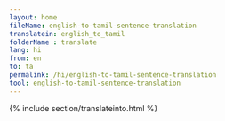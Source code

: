 ```yaml
---
layout: home
fileName: english-to-tamil-sentence-translation
translatein: english_to_tamil
folderName : translate
lang: hi
from: en
to: ta
permalink: /hi/english-to-tamil-sentence-translation
tool: english-to-tamil-sentence-translation
---
```

{% include section/translateinto.html %}